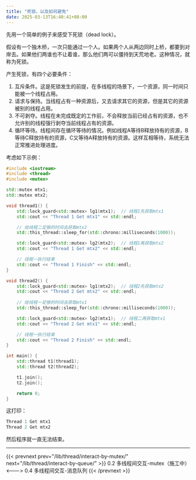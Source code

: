 ```yaml
---
title: "死锁，以及如何避免"
date: 2025-03-13T16:40:41+08:00
---
```


先用一个简单的例子来感受下死锁（dead lock）。

假设有一个独木桥，一次只能通过一个人。如果两个人从两边同时上桥，都要到对岸去。如果他们两谁也不让着谁，那么他们两可以僵持到天荒地老。这种情况，就称为死锁。

产生死锁，有四个必要条件：

1. 互斥条件。这是死锁发生的前提，在多线程的场景下，一个资源，同一时间只能被一个线程占用。
2. 请求与保持。当线程占有一种资源后，又去请求其它的资源，但是其它的资源被别的线程占用。
3. 不可剥夺。线程在未完成既定的工作前，不会释放当前已经占有的资源，也不允许别的线程强行剥夺当前线程占有的资源。
4. 循环等待。线程间存在循环等待的情况。例如线程A等待B释放持有的资源，B等待C释放持有的资源，C又等待A释放持有的资源。这样互相等待，系统无法正常推进处理进度。

考虑如下示例：

```C++
#include <iostream>
#include <thread>
#include <mutex>

std::mutex mtx1;
std::mutex mtx2;

void thread1() {
    std::lock_guard<std::mutex> lg1(mtx1);  // 线程1先获取mtx1
    std::cout << "Thread 1 Get mtx1" << std::endl;

    // 给线程二足够的时间去获取mtx2
    std::this_thread::sleep_for(std::chrono::milliseconds(1000));

    std::lock_guard<std::mutex> lg2(mtx2);  // 线程1再获取mtx2
    std::cout << "Thread 1 Get mtx2" << std::endl;

    // 线程一执行结束
    std::cout << "Thread 1 Finish" << std::endl;
}

void thread2() {
    std::lock_guard<std::mutex> lg1(mtx2);  // 线程2先获取mtx2
    std::cout << "Thread 2 Get mtx2" << std::endl;
    
    // 给线程一足够的时间去获取mtx1
    std::this_thread::sleep_for(std::chrono::milliseconds(1000));

    std::lock_guard<std::mutex> lg2(mtx1);  // 线程二再获取mtx1
    std::cout << "Thread 2 Get mtx1" << std::endl;

    // 线程一执行结束
    std::cout << "Thread 2 Finish" << std::endl;
}

int main() {
    std::thread t1(thread1);
    std::thread t2(thread2);

    t1.join();
    t2.join();

    return 0;
}
```

这打印：

```C++
Thread 1 Get mtx1
Thread 2 Get mtx2

```

然后程序就一直无法结束。

***

{{< prevnext prev="/lib/thread/interact-by-mutex/" next="/lib/thread/interact-by-queue/" >}}
0.2 多线程间交互-mutex（施工中）
<--->
0.4 多线程间交互-消息队列
{{< /prevnext >}}
